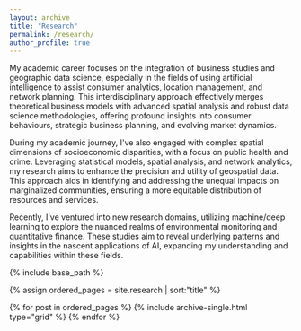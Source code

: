 ```yaml
---
layout: archive
title: "Research"
permalink: /research/
author_profile: true
---
```


My academic career focuses on the integration of business studies and geographic data science, especially in the fields of using artificial intelligence to assist consumer analytics, location management, and network planning. This interdisciplinary approach effectively merges theoretical business models with advanced spatial analysis and robust data science methodologies, offering profound insights into consumer behaviours, strategic business planning, and evolving market dynamics.

During my academic journey, I've also engaged with complex spatial dimensions of socioeconomic disparities, with a focus on public health and crime. Leveraging statistical models, spatial analysis, and network analytics, my research aims to enhance the precision and utility of geospatial data. This approach aids in identifying and addressing the unequal impacts on marginalized communities, ensuring a more equitable distribution of resources and services.

Recently, I've ventured into new research domains, utilizing machine/deep learning to explore the nuanced realms of environmental monitoring and quantitative finance. These studies aim to reveal underlying patterns and insights in the nascent applications of AI, expanding my understanding and capabilities within these fields.



<nbsp>

{% include base_path %}

{% assign ordered_pages = site.research | sort:"title" %}

{% for post in ordered_pages %}
  {% include archive-single.html type="grid" %}
{% endfor %}

